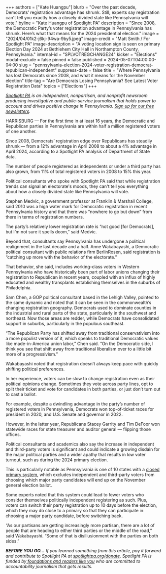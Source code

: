 +++
authors = ["Kate Huangpu"]
blurb = "Over the past decade, Democrats’ registration advantage has shrunk. Still, experts say registration can't tell you exactly how a closely divided state like Pennsylvania will vote."
byline = "Kate Huangpu of Spotlight PA"
description = "Since 2008, the Democratic Party’s voter registration advantage in Pennsylvania has shrunk. Here’s what that means for the 2024 presidential election."
image = "2024/04/01k2-j6kj-94wa-9by5.jpeg"
image-credit = "Matt Smith / For Spotlight PA"
image-description = "A voting location sign is seen on primary Election Day 2024 at Bethlehem City Hall in Northampton County, Pennsylvania."
internal-id = "SPLVOTREGCHANGE24"
kicker = "Elections"
modal-exclude = false
pinned = false
published = 2024-05-07T04:00:00-04:00
slug = "pennsylvania-election-2024-voter-registration-democrat-republican-independent"
suppress-date = false
title = "Where Pennsylvania has lost Democrats since 2008, and what it means for the November election"
title-tag = "Are Democrats Losing Pennsylvania? See Latest Voter Registration Data"
topics = ["Elections"]
+++

<a href="https://www.spotlightpa.org/"><em>Spotlight PA</em></a><em> is an independent, nonpartisan, and nonprofit newsroom producing investigative and public-service journalism that holds power to account and drives positive change in Pennsylvania. </em><a href="https://www.spotlightpa.org/newsletters"><em>Sign up for our free newsletters</em></a><em>.</em>

HARRISBURG — For the first time in at least 16 years, the Democratic and Republican parties in Pennsylvania are within half a million registered voters of one another.

Since 2008, Democrats’ registration edge over Republicans has steadily shrunk — from a 12% advantage in April 2008 to about a 4% advantage in April 2024, according to a Spotlight PA analysis of Department of State data.

The number of people registered as independents or under a third party has also grown, from 11% of total registered voters in 2008 to 15% this year.

<div class="flourish-embed flourish-chart" data-src="visualisation/17734121"><script src="https://public.flourish.studio/resources/embed.js"></script></div>

Political consultants who spoke with Spotlight PA said that while registration trends can signal an electorate&#39;s moods, they can&#39;t tell you everything about how a closely divided state like Pennsylvania will vote.

Stephen Medvic, a government professor at Franklin &amp; Marshall College, said 2010 was a high water mark for Democratic registration in recent Pennsylvania history and that there was “nowhere to go but down” from there in terms of registration numbers.

The party’s relatively lower registration rate is “not good \[for Democrats\], but I’m not sure it spells doom,” said Medvic.

Beyond that, consultants say Pennsylvania has undergone a political realignment in the last decade and a half. Anne Wakabayashi, a Democratic political consultant with public relations firm BerlinRosen, said registration is “catching up more with the behavior of the electorate.”

That behavior, she said, includes working-class voters in Western Pennsylvania who have historically been part of labor unions changing their registration to Republican in recent years, coupled with an influx of highly educated and wealthy transplants establishing themselves in the suburbs of Philadelphia.

Sam Chen, a GOP political consultant based in the Lehigh Valley, pointed to the same dynamic and noted that it can be seen in the commonwealth’s changing registration geography. Democrats used to dominate counties in the industrial and rural parts of the state, particularly in the southwest and northeast. Now those areas are redder, while Democrats have consolidated support in suburbs, particularly in the populous southeast.

“The Republican Party has shifted away from traditional conservativism into a more populist version of it, which speaks to traditional Democratic values like made-in-America union labor,” Chen said. “On the Democratic side, I think you see that shift away from traditional liberalism over to a little bit more of a progressivism.”

<div class="flourish-embed flourish-map" data-src="visualisation/17821083"><script src="https://public.flourish.studio/resources/embed.js"></script></div>

Wakabayashi noted that registration doesn’t always keep pace with quickly shifting political preferences.

In her experience, voters can be slow to change registration even as their political opinions change. Sometimes they vote across party lines, opt to split their ticket and vote for candidates in both parties, or just don’t turn out to cast a ballot.

For example, despite a dwindling advantage in the party’s number of registered voters in Pennsylvania, Democrats won top-of-ticket races for president in 2020, and U.S. Senate and governor in 2022.

However, in the latter year, Republicans Stacey Garrity and Tim DeFoor won statewide races for state treasurer and auditor general — flipping those offices.

Political consultants and academics also say the increase in independent and third-party voters is significant and could indicate a growing disdain for the major political parties and a wider apathy that results in low voter turnout, such as during the 2024 primary election.

<script src="https://www.spotlightpa.org/embed.js" async></script><div data-spl-embed-version="1" data-spl-src="https://www.spotlightpa.org/embeds/donate/"></div>

This is particularly notable as Pennsylvania is one of 10 states with a <a href="https://www.spotlightpa.org/news/2024/04/pennsylvania-primary-election-2024-open-primaries-independent-third-party-voters/">closed primary system</a>, which excludes independent and third-party voters from choosing which major party candidates will end up on the November general election ballot.

Some experts noted that this system could lead to fewer voters who consider themselves politically independent registering as such. Plus, voters can switch their party registration up to 10 days before the election, which they may do close to a primary so that they can participate in choosing a major party candidate, before switching back.

“As our partisans are getting increasingly more partisan, there are a lot of people that are heading to either third parties or the middle of the road,” said Wakabayashi. “Some of that is disillusionment with the parties on both sides.”

<strong><em>BEFORE YOU GO…</em></strong><em> If you learned something from this article, pay it forward and contribute to Spotlight PA at </em><a href="http://spotlightpa.org/donate"><em>spotlightpa.org/donate</em></a><em>. Spotlight PA is funded by</em><a href="https://www.spotlightpa.org/support"><em> foundations and readers like you</em></a><em> who are committed to accountability journalism that gets results.</em>

